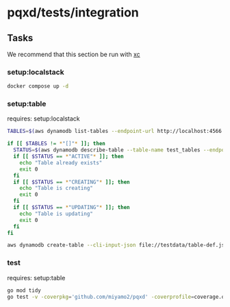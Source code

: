 # pqxd/tests/integration

## Tasks

We recommend that this section be run with [xc](https://github.com/joerdav/xc)

### setup:localstack

```sh
docker compose up -d
```

### setup:table

requires: setup:localstack

```sh
TABLES=$(aws dynamodb list-tables --endpoint-url http://localhost:4566 --output json --query 'TableNames')

if [[ $TABLES != *"[]"* ]]; then
  STATUS=$(aws dynamodb describe-table --table-name test_tables --endpoint-url http://localhost:4566 --output json --query 'Table.TableStatus' && true)
  if [[ $STATUS == *"ACTIVE"* ]]; then
    echo "Table already exists"
    exit 0
  fi
  if [[ $STATUS == *"CREATING"* ]]; then
    echo "Table is creating"
    exit 0
  fi
  if [[ $STATUS == *"UPDATING"* ]]; then
    echo "Table is updating"
    exit 0
  fi
fi

aws dynamodb create-table --cli-input-json file://testdata/table-def.json --endpoint-url http://localhost:4566
```

### test

requires: setup:table

```sh
go mod tidy
go test -v -coverpkg='github.com/miyamo2/pqxd' -coverprofile=coverage.out
```